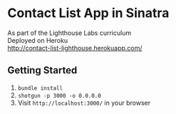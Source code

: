Contact List App in Sinatra
=============

As part of the Lighthouse Labs curriculum  
Deployed on Heroku  
http://contact-list-lighthouse.herokuapp.com/

## Getting Started

1. `bundle install`
2. `shotgun -p 3000 -o 0.0.0.0`
3. Visit `http://localhost:3000/` in your browser
